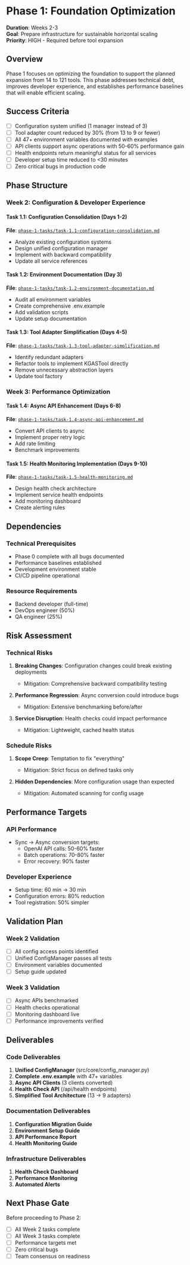 # Phase 1: Foundation Optimization

**Duration**: Weeks 2-3  
**Goal**: Prepare infrastructure for sustainable horizontal scaling  
**Priority**: HIGH - Required before tool expansion

## Overview

Phase 1 focuses on optimizing the foundation to support the planned expansion from 14 to 121 tools. This phase addresses technical debt, improves developer experience, and establishes performance baselines that will enable efficient scaling.

## Success Criteria

- [ ] Configuration system unified (1 manager instead of 3)
- [ ] Tool adapter count reduced by 30% (from 13 to 9 or fewer)
- [ ] All 47+ environment variables documented with examples
- [ ] API clients support async operations with 50-60% performance gain
- [ ] Health endpoints return meaningful status for all services
- [ ] Developer setup time reduced to <30 minutes
- [ ] Zero critical bugs in production code

## Phase Structure

### Week 2: Configuration & Developer Experience

#### Task 1.1: Configuration Consolidation (Days 1-2)
**File**: [`phase-1-tasks/task-1.1-configuration-consolidation.md`](phase-1-tasks/task-1.1-configuration-consolidation.md)
- Analyze existing configuration systems
- Design unified configuration manager
- Implement with backward compatibility
- Update all service references

#### Task 1.2: Environment Documentation (Day 3)
**File**: [`phase-1-tasks/task-1.2-environment-documentation.md`](phase-1-tasks/task-1.2-environment-documentation.md)
- Audit all environment variables
- Create comprehensive .env.example
- Add validation scripts
- Update setup documentation

#### Task 1.3: Tool Adapter Simplification (Days 4-5)
**File**: [`phase-1-tasks/task-1.3-tool-adapter-simplification.md`](phase-1-tasks/task-1.3-tool-adapter-simplification.md)
- Identify redundant adapters
- Refactor tools to implement KGASTool directly
- Remove unnecessary abstraction layers
- Update tool factory

### Week 3: Performance Optimization

#### Task 1.4: Async API Enhancement (Days 6-8)
**File**: [`phase-1-tasks/task-1.4-async-api-enhancement.md`](phase-1-tasks/task-1.4-async-api-enhancement.md)
- Convert API clients to async
- Implement proper retry logic
- Add rate limiting
- Benchmark improvements

#### Task 1.5: Health Monitoring Implementation (Days 9-10)
**File**: [`phase-1-tasks/task-1.5-health-monitoring.md`](phase-1-tasks/task-1.5-health-monitoring.md)
- Design health check architecture
- Implement service health endpoints
- Add monitoring dashboard
- Create alerting rules

## Dependencies

### Technical Prerequisites
- Phase 0 complete with all bugs documented
- Performance baselines established
- Development environment stable
- CI/CD pipeline operational

### Resource Requirements
- Backend developer (full-time)
- DevOps engineer (50%)
- QA engineer (25%)

## Risk Assessment

### Technical Risks
1. **Breaking Changes**: Configuration changes could break existing deployments
   - Mitigation: Comprehensive backward compatibility testing
   
2. **Performance Regression**: Async conversion could introduce bugs
   - Mitigation: Extensive benchmarking before/after

3. **Service Disruption**: Health checks could impact performance
   - Mitigation: Lightweight, cached health status

### Schedule Risks
1. **Scope Creep**: Temptation to fix "everything"
   - Mitigation: Strict focus on defined tasks only
   
2. **Hidden Dependencies**: More configuration usage than expected
   - Mitigation: Automated scanning for config usage

## Performance Targets

### API Performance
- Sync → Async conversion targets:
  - OpenAI API calls: 50-60% faster
  - Batch operations: 70-80% faster
  - Error recovery: 90% faster

### Developer Experience
- Setup time: 60 min → 30 min
- Configuration errors: 80% reduction
- Tool registration: 50% simpler

## Validation Plan

### Week 2 Validation
- [ ] All config access points identified
- [ ] Unified ConfigManager passes all tests
- [ ] Environment variables documented
- [ ] Setup guide updated

### Week 3 Validation  
- [ ] Async APIs benchmarked
- [ ] Health checks operational
- [ ] Monitoring dashboard live
- [ ] Performance improvements verified

## Deliverables

### Code Deliverables
1. **Unified ConfigManager** (src/core/config_manager.py)
2. **Complete .env.example** with 47+ variables
3. **Async API Clients** (3 clients converted)
4. **Health Check API** (/api/health endpoints)
5. **Simplified Tool Architecture** (13 → 9 adapters)

### Documentation Deliverables
1. **Configuration Migration Guide**
2. **Environment Setup Guide** 
3. **API Performance Report**
4. **Health Monitoring Guide**

### Infrastructure Deliverables
1. **Health Check Dashboard**
2. **Performance Monitoring**
3. **Automated Alerts**

## Next Phase Gate

Before proceeding to Phase 2:
- [ ] All Week 2 tasks complete
- [ ] All Week 3 tasks complete  
- [ ] Performance targets met
- [ ] Zero critical bugs
- [ ] Team consensus on readiness